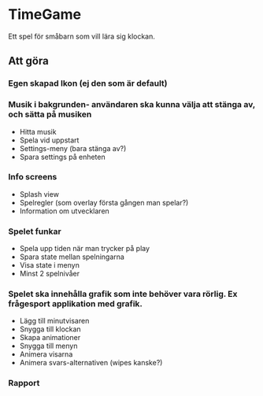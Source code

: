 # TimeGame

Ett spel för småbarn som vill lära sig klockan.

## Att göra

### Egen skapad Ikon (ej den som är default)

### Musik i bakgrunden- användaren ska kunna välja att stänga av, och sätta på musiken
* Hitta musik
* Spela vid uppstart
* Settings-meny (bara stänga av?)
* Spara settings på enheten

### Info screens
* Splash view
* Spelregler (som overlay första gången man spelar?)
* Information om utvecklaren

### Spelet funkar
* Spela upp tiden när man trycker på play
* Spara state mellan spelningarna
* Visa state i menyn
* Minst 2 spelnivåer

### Spelet ska innehålla grafik som inte behöver vara rörlig. Ex frågesport applikation med grafik. 
* Lägg till minutvisaren
* Snygga till klockan
* Skapa animationer
* Snygga till menyn
* Animera visarna
* Animera svars-alternativen (wipes kanske?)

### Rapport